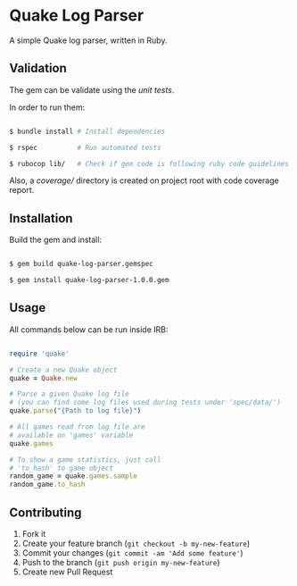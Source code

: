 # Quake Log Parser

A simple Quake log parser, written in Ruby.

## Validation

The gem can be validate using the _unit tests_.

In order to run them:

```sh

$ bundle install # Install dependencies

$ rspec          # Run automated tests

$ rubocop lib/   # Check if gem code is following ruby code guidelines

```

Also, a _coverage/_ directory is created on project root with code coverage report.

## Installation

Build the gem and install:

```sh

$ gem build quake-log-parser.gemspec

$ gem install quake-log-parser-1.0.0.gem

```

## Usage

All commands below can be run inside IRB:

```ruby

require 'quake'

# Create a new Quake object
quake = Quake.new

# Parse a given Quake log file
# (you can find some log files used during tests under 'spec/data/')
quake.parse("{Path to log file}")

# All games read from log file are
# available on 'games' variable
quake.games

# To show a game statistics, just call
# 'to_hash' to game object
random_game = quake.games.sample
random_game.to_hash

```

## Contributing

1. Fork it
2. Create your feature branch (`git checkout -b my-new-feature`)
3. Commit your changes (`git commit -am 'Add some feature'`)
4. Push to the branch (`git push origin my-new-feature`)
5. Create new Pull Request
